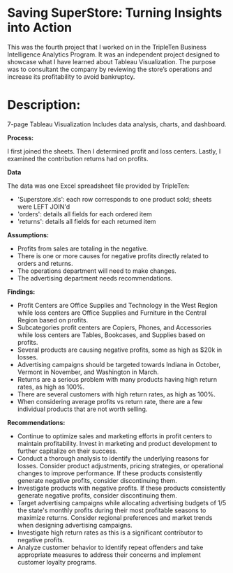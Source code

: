 # Saving SuperStore: Turning Insights into Action

This was the fourth project that I worked on in the TripleTen Business Intelligence Analytics Program. It was an independent project designed to showcase what I have learned about Tableau Visualization. The purpose was to consultant the company by reviewing the store’s operations and increase its profitability to avoid bankruptcy.

# Description:
7-page Tableau Visualization
Includes data analysis, charts, and dashboard.

**Process:**

I first joined the sheets. Then I determined profit and loss centers. Lastly, I examined the contribution returns had on profits.

**Data**

The data was one Excel spreadsheet file provided by TripleTen:

 - 'Superstore.xls': each row corresponds to one product sold; sheets were LEFT JOIN'd
 - 'orders': details all fields for each ordered item
 - 'returns': details all fields for each returned item

**Assumptions:**

- Profits from sales are totaling in the negative.
- There is one or more causes for negative profits directly related to orders and returns.
- The operations department will need to make changes.
- The advertising department needs recommendations.

**Findings:**

- Profit Centers are Office Supplies and Technology in the West Region while loss centers are Office Supplies and Furniture in the Central Region based on profits.
- Subcategories profit centers are Copiers, Phones, and Accessories while loss centers are Tables, Bookcases, and Supplies based on profits.
- Several products are causing negative profits, some as high as $20k in losses.
- Advertising campaigns should be targeted towards Indiana in October, Vermont in November, and Washington in March.
- Returns are a serious problem with many products having high return rates, as high as 100%.
- There are several customers with high return rates, as high as 100%.
- When considering average profits vs return rate, there are a few individual products that are not worth selling.

**Recommendations:**

- Continue to optimize sales and marketing efforts in profit centers to maintain profitability. Invest in marketing and product development to further capitalize on their success.
- Conduct a thorough analysis to identify the underlying reasons for losses. Consider product adjustments, pricing strategies, or operational changes to improve performance. If these products consistently generate negative profits, consider discontinuing them.
- Investigate products with negative profits. If these products consistently generate negative profits, consider discontinuing them.
- Target advertising campaigns while allocating advertising budgets of 1/5 the state's monthly profits during their most profitable seasons to maximize returns. Consider regional preferences and market trends when designing advertising campaigns.
- Investigate high return rates as this is a significant contributor to negative profits.
- Analyze customer behavior to identify repeat offenders and take appropriate measures to address their concerns and implement customer loyalty programs.
